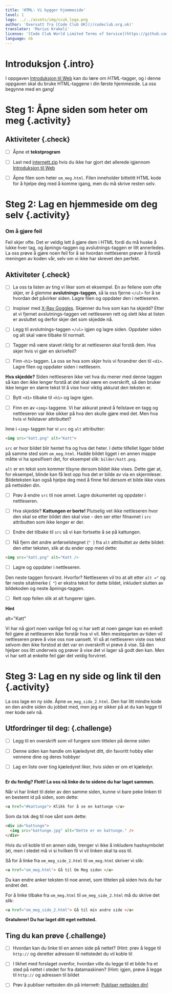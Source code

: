 ```yaml
---
title: 'HTML: Vi bygger hjemmeside'
level: 1
logo: ../../assets/img/ccuk_logo.png
author: 'Oversatt fra [Code Club UK](//codeclub.org.uk)'
translator: 'Marius Krakeli'
license: '[Code Club World Limited Terms of Service](https://github.com/CodeClub/webdev-curriculum/blob/master/LICENSE.md)'
language: nb
---
```



# Introduksjon {.intro}

I oppgaven [Introduksjon til
Web](../introduksjon_til_web/introduksjon_til_web.html) kan du lære om
*HTML*-tagger, og i denne oppgaven skal du bruke HTML-taggene i din første
hjemmeside. La oss begynne med en gang!


# Steg 1: Åpne siden som heter om meg {.activity}

## Aktiviteter {.check}

- [ ] Åpne et __tekstprogram__

- [ ] Last ned [internett.zip](../introduksjon_til_web/internett.zip) hvis du
      ikke har gjort det allerede igjennom [Introduksjon til
      Web](../introduksjon_til_web/introduksjon_til_web.html)

- [ ] Åpne filen som heter `om_meg.html`. Filen inneholder bittelitt HTML kode
      for å hjelpe deg med å komme igang, men du må skrive resten selv.


# Steg 2: Lag en hjemmeside om deg selv {.activity}

### Om å gjøre feil

Feil skjer ofte. Det er veldig lett å gjøre dem i HTML fordi du må huske å lukke
hver tag, og åpnings-taggen og avslutnings-taggen er litt annerledes. La oss
prøve å gjøre noen feil for å se hvordan nettleseren prøver å forstå meningen av
koden vår, selv om vi ikke har skrevet den perfekt.

## Aktiviteter {.check}

- [ ] La oss ta listen av ting vi liker som et eksempel. En av feilene som ofte
      skjer, er å glemme __avslutnings-taggen__, så la oss fjerne `</ul>` for å
      se hvordan det påvirker siden. Lagre filen og oppdater den i nettleseren.

- [ ] Inspiser med [X-Ray Goggles](https://goggles.mozilla.org/). Skjønner du
      hva som kan ha skjedd? Etter at vi fjernet avslutnings-taggen vet
      nettleseren rett og slett ikke at listen er avsluttet og derfor skjer det
      som skjedde nå.

- [ ] Legg til avslutnings-taggen `</ul>` igjen og lagre siden. Oppdater siden
      og alt skal være tilbake til normalt.

- [ ] Tagger må være stavet riktig for at nettleseren skal forstå dem. Hva skjer
      hvis vi gjør en skrivefeil?

- [ ] Finn `<h1>` taggen. La oss se hva som skjer hvis vi forandrer den til
      `<d1>`. Lagre filen og oppdater siden i nettlesern.

__Hva skjedde?__ Siden nettleseren ikke vet hva du mener med denne taggen så kan
den ikke lenger forstå at det skal være en overskrift, så den bruker ikke lenger
en større tekst til å vise hvor viktig akkurat den teksten er.

- [ ] Bytt `<d1>` tilbake til `<h1>` og lagre igjen.

- [ ] Finn en av `<img>` taggene. Vi har akkurat prøvd å feilstave en tagg og
      nettleseren var ikke sikker på hva den skulle gjøre med det. Men hva hvis
      vi feilstaver attributtet?

Inne i `<img>` taggen har vi `src` og `alt` attributter:

```html
<img src="katt.png" alt="Katt">
```

`src` er hvor bildet blir hentet fra og hva det heter. I dette tilfellet ligger
bildet på samme sted som `om_meg.html`. Hadde bildet ligget i en annen mappe
måtte vi ha spesifisert det, for eksempel slik: `bilder/katt.png`.

`alt` er en tekst som kommer tilsyne dersom bildet ikke vises. Dette gjør at,
for eksempel, blinde kan få lest opp hva det er bilde av via en skjermleser.
Bildeteksten kan også hjelpe deg med å finne feil dersom et bilde ikke vises på
nettsiden din.

- [ ] Prøv å endre `src` til noe annet. Lagre dokumentet og oppdater i
      nettleseren.

- [ ] Hva skjedde? __Kattungen er borte!__ Plutselig vet ikke nettleseren hvor
      den skal se etter bildet den skal vise - den ser etter filnavnet i `src`
      attributten som ikke lenger er der.

- [ ] Endre det tilbake til `src` så vi kan fortsette å se på kattungen.

- [ ] Nå fjern det andre anførselstegnet (`" `) fra `alt` attributtet av dette
      bildet: den etter teksten, slik at du ender opp med dette:

```html
<img src="katt.png" alt="Katt />
```

- [ ] Lagre og oppdater i nettleseren.

Den neste taggen forsvant. Hvorfor? Nettleseren vil tro at alt etter `alt ="` og
før neste sitatmerke (` "`) er ekstra tekst for dette bildet, inkludert slutten
av bildekoden og neste åpnings-taggen.

- [ ] Rett opp feilen slik at alt fungerer igjen.

<toggle>
  <strong>Hint</strong>
  <hide>

alt="Katt"

  </hide>
</toggle>

Vi har nå gjort noen vanlige feil og vi har sett at noen ganger kan en enkelt
feil gjøre at nettleseren ikke forstår hva vi vil. Men mesteparten av tiden vil
nettleseren prøve å vise oss noe uansett. Vi så at nettleseren viste oss tekst
selvom den ikke forstod at det var en overskrift vi prøve å vise. Så den hjelper
oss litt underveis og prøver å vise det vi lager så godt den kan. Men vi har
sett at enkelte feil gjør det veldig forvirret.


# Steg 3: Lag en ny side og link til den {.activity}

La oss lage en ny side. Åpne `om_meg_side_2.html`. Den har litt mindre kode en
den andre siden du jobbet med, men jeg er sikker på at du kan legge til mer kode
selv nå.

## Utfordringer til deg: {.challenge}

- [ ] Legg til en overskrift som vil fungere som tittelen på denne siden

- [ ] Denne siden kan handle om kjæledyret ditt, din favoritt hobby eller
      vennene dine og deres hobbyer

- [ ] Lag en liste over ting kjæledyret liker, hvis siden er om et kjæledyr.

## <!-- Challenge slutt -->

__Er du ferdig? Flott! La oss nå linke de to sidene du har laget sammen.__

Når vi har linket til deler av den samme siden, kunne vi bare peke linken til en
bestemt id på siden, som dette:

```html
<a href="#kattunge"> Klikk for å se en kattunge </a>
```

Som da tok deg til noe sånt som dette:

```html
<div id="kattunge">
  <img src="kattunge.jpg" alt="Dette er en kattunge." />
</div>
```

Hvis du vil koble til en annen side, trenger vi ikke å inkludere hashsymbolet
(`#`), men i stedet må vi si hvilken fil vi vil linken skal ta oss til.

Så for å linke fra `om_meg_side_2.html` til `om_meg.html` skriver vi slik:

```html
<a href="om_meg.html"> Gå til Om Meg siden </a>
```

Du kan endre anker teksten til noe annet, som tittelen på siden hvis du har
endret det.

For å linke tilbake fra `om_meg.html` til `om_meg_side_2.html` må du skrive det
slik:

```html
<a href="om_meg_side_2.html"> Gå til min andre side </a>
```

__Gratulerer! Du har laget ditt eget nettsted.__

## Ting du kan prøve {.challenge}

- [ ] Hvordan kan du linke til en annen side på nettet? (Hint: prøv å legge til
      `http://` og deretter adressen til nettstedet du vil koble til

- [ ] I likhet med forslaget ovenfor, hvordan ville du legge til et bilde fra et
      sted på nettet i stedet for fra datamaskinen? (Hint: igjen, prøve å legge
      til `http://` og adressen til bildet

- [ ] Prøv å publiser nettsiden din på internett: [Publiser nettsiden
      din!](../publiser/publiser.html)
